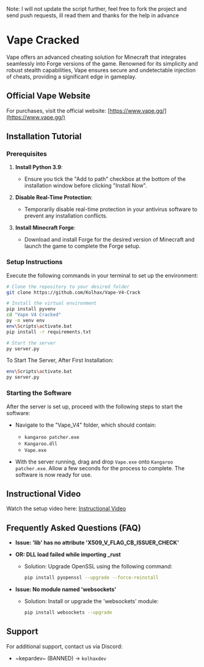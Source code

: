 Note: I will not update the script further, feel free to fork the project and send push requests, ill read them and thanks for the help in advance

# Vape Cracked

Vape offers an advanced cheating solution for Minecraft that integrates seamlessly into Forge versions of the game. Renowned for its simplicity and robust stealth capabilities, Vape ensures secure and undetectable injection of cheats, providing a significant edge in gameplay.

## Official Vape Website
For purchases, visit the official website:
[https://www.vape.gg/](https://www.vape.gg/)

## Installation Tutorial

### Prerequisites
1. **Install Python 3.9**:
   - Ensure you tick the "Add to path" checkbox at the bottom of the installation window before clicking "Install Now".

2. **Disable Real-Time Protection**:
   - Temporarily disable real-time protection in your antivirus software to prevent any installation conflicts.

3. **Install Minecraft Forge**:
   - Download and install Forge for the desired version of Minecraft and launch the game to complete the Forge setup.

### Setup Instructions
Execute the following commands in your terminal to set up the environment:

```bash
# Clone the repository to your desired folder
git clone https://github.com/Kolhax/Vape-V4-Crack

# Install the virtual environment
pip install pyvenv
cd "Vape V4 Cracked"
py -m venv env
env\Scripts\activate.bat
pip install -r requirements.txt

# Start the server
py server.py
```

To Start The Server, After First Installation:
```bash
env\Scripts\activate.bat
py server.py
```

### Starting the Software
After the server is set up, proceed with the following steps to start the software:
- Navigate to the "Vape_V4" folder, which should contain:
  - `kangaroo patcher.exe`
  - `Kangaroo.dll`
  - `Vape.exe`

- With the server running, drag and drop `Vape.exe` onto `Kangaroo patcher.exe`. Allow a few seconds for the process to complete. The software is now ready for use.

## Instructional Video
Watch the setup video here:
[Instructional Video](https://web.archive.org/web/20231211230047/https://cdn.discordapp.com/attachments/1127981561820754011/1127982978388201472/2023-07-10_11-13-30.mp4)

## Frequently Asked Questions (FAQ)

- **Issue: 'lib' has no attribute 'X509_V_FLAG_CB_ISSUER_CHECK'**
- **OR: DLL load failed while importing _rust**
  - Solution: Upgrade OpenSSL using the following command:
    ```bash
    pip install pyopenssl --upgrade --force-reinstall
    ```

- **Issue: No module named 'websockets'**
  - Solution: Install or upgrade the 'websockets' module:
    ```bash
    pip install websockets --upgrade
    ```

## Support
For additional support, contact us via Discord:
- ~kepardev~ (BANNED) -> `kolhaxdev`
